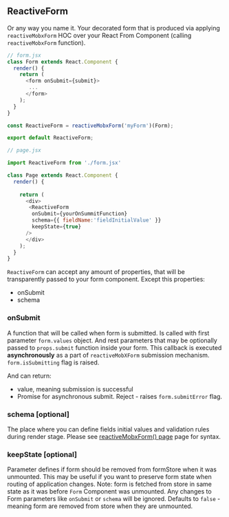 ## ReactiveForm

Or any way you name it. Your decorated form that is produced via applying `reactiveMobxForm` HOC over your React From Component (calling `reactiveMobxForm` function).


```javascript
// form.jsx
class Form extends React.Component {
  render() { 
    return (
      <form onSubmit={submit}>
       ...
      </form>
    );
  }
}

const ReactiveForm = reactiveMobxForm('myForm')(Form); 

export default ReactiveForm;
```

```javascript
// page.jsx

import ReactiveForm from './form.jsx'

class Page extends React.Component {
  render() {
    
    return (
      <div>
       <ReactiveForm 
        onSubmit={yourOnSummitFunction}
        schema={{ fieldName:'fieldInitialValue' }}
        keepState={true}
      />
      </div>
    );
  }
}

```

`ReactiveForm` can accept any amount of properties, that will be transparently passed to your form component. Except this properties:
- onSubmit
- schema

### onSubmit
A function that will be called when form is submitted. Is called with first parameter `form.values` object. And rest parameters that may be optionally passed to `props.submit` function inside your form. This callback is executed **asynchronously** as a part of `reactiveMobXForm` submission mechanism. `form.isSubmitting` flag is raised.

And can return:
- value, meaning submission is successful
- Promise for asynchronous submit. Reject - raises `form.submitError` flag.

### schema [optional] 
The place where you can define fields initial values and validation rules during render stage.
Please see [reactiveMobxForm() page](/reactive-mobx-form/#/api/reactiveMobxForm) page for syntax.

### keepState [optional] 
Parameter defines if form should be removed from formStore when it was unmounted. This may be useful if you want to preserve form state when routing of application changes.
Note: form is fetched from store in same state as it was before `Form` Component was unmounted. Any changes to Form parameters like `onSubmit` or `schema` will be ignored.
Defaults to `false` - meaning form are removed from store when they are unmounted.



